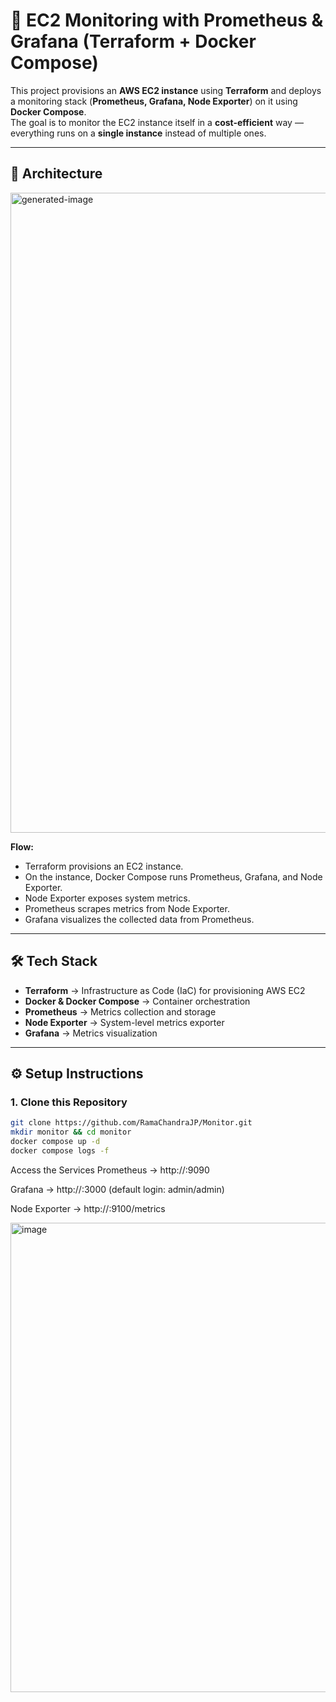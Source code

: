 # 🚀 EC2 Monitoring with Prometheus & Grafana (Terraform + Docker Compose)

This project provisions an **AWS EC2 instance** using **Terraform** and deploys a monitoring stack (**Prometheus, Grafana, Node Exporter**) on it using **Docker Compose**.  
The goal is to monitor the EC2 instance itself in a **cost-efficient** way — everything runs on a **single instance** instead of multiple ones.

---

## 📐 Architecture

<img width="1536" height="1024" alt="generated-image" src="https://github.com/user-attachments/assets/79666df7-293d-4126-a621-68e55f27e3dc" />

**Flow:**
- Terraform provisions an EC2 instance.
- On the instance, Docker Compose runs Prometheus, Grafana, and Node Exporter.
- Node Exporter exposes system metrics.
- Prometheus scrapes metrics from Node Exporter.
- Grafana visualizes the collected data from Prometheus.

---

## 🛠️ Tech Stack

- **Terraform** → Infrastructure as Code (IaC) for provisioning AWS EC2  
- **Docker & Docker Compose** → Container orchestration  
- **Prometheus** → Metrics collection and storage  
- **Node Exporter** → System-level metrics exporter  
- **Grafana** → Metrics visualization  

---
## ⚙️ Setup Instructions

### 1. Clone this Repository
```bash
git clone https://github.com/RamaChandraJP/Monitor.git
mkdir monitor && cd monitor
docker compose up -d
docker compose logs -f
```

Access the Services
Prometheus → http://<ec2-public-ip>:9090

Grafana → http://<ec2-public-ip>:3000 (default login: admin/admin)

Node Exporter → http://<ec2-public-ip>:9100/metrics

<img width="1899" height="751" alt="image" src="https://github.com/user-attachments/assets/bbd033d0-4f37-429f-ae4e-2c772d3276cc" />


